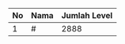 | No | Nama            | Jumlah Level |
|----|-----------------|--------------|
| 1  | #    |    2888        |
